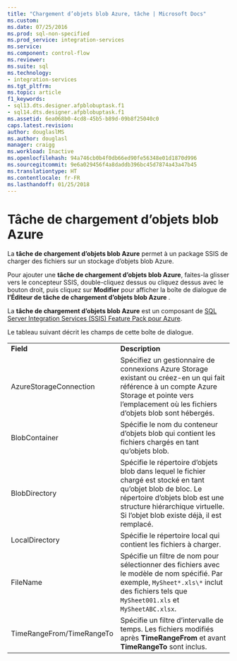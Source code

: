 ```yaml
---
title: "Chargement d’objets blob Azure, tâche | Microsoft Docs"
ms.custom: 
ms.date: 07/25/2016
ms.prod: sql-non-specified
ms.prod_service: integration-services
ms.service: 
ms.component: control-flow
ms.reviewer: 
ms.suite: sql
ms.technology:
- integration-services
ms.tgt_pltfrm: 
ms.topic: article
f1_keywords:
- sql13.dts.designer.afpblobuptask.f1
- sql14.dts.designer.afpblobuptask.f1
ms.assetid: 6ea068b0-4cd8-45b5-b89d-09b8f25040c0
caps.latest.revision: 
author: douglaslMS
ms.author: douglasl
manager: craigg
ms.workload: Inactive
ms.openlocfilehash: 94a746cb0b4f0db66ed90fe56348e01d1870d996
ms.sourcegitcommit: 9e6a029456f4a8daddb396bc45d7874a43a47b45
ms.translationtype: HT
ms.contentlocale: fr-FR
ms.lasthandoff: 01/25/2018
---
```

# <a name="azure-blob-upload-task"></a>Tâche de chargement d’objets blob Azure
La **tâche de chargement d’objets blob Azure** permet à un package SSIS de charger des fichiers sur un stockage d’objets blob Azure.
    
Pour ajouter une **tâche de chargement d’objets blob Azure**, faites-la glisser vers le concepteur SSIS, double-cliquez dessus ou cliquez dessus avec le bouton droit, puis cliquez sur **Modifier** pour afficher la boîte de dialogue de **l’Éditeur de tâche de chargement d’objets blob Azure** .  
  
 La **tâche de chargement d’objets blob Azure** est un composant de [SQL Server Integration Services (SSIS) Feature Pack pour Azure](../../integration-services/azure-feature-pack-for-integration-services-ssis.md).
  
 Le tableau suivant décrit les champs de cette boîte de dialogue.  
  
|||  
|-|-|  
|**Field**|**Description**|  
|AzureStorageConnection|Spécifiez un gestionnaire de connexions Azure Storage existant ou créez-en un qui fait référence à un compte Azure Storage et pointe vers l’emplacement où les fichiers d’objets blob sont hébergés.|  
|BlobContainer|Spécifie le nom du conteneur d’objets blob qui contient les fichiers chargés en tant qu’objets blob.|  
|BlobDirectory|Spécifie le répertoire d’objets blob dans lequel le fichier chargé est stocké en tant qu’objet blob de bloc. Le répertoire d’objets blob est une structure hiérarchique virtuelle. Si l’objet blob existe déjà, il est remplacé.|  
|LocalDirectory|Spécifie le répertoire local qui contient les fichiers à charger.|  
|FileName|Spécifie un filtre de nom pour sélectionner des fichiers avec le modèle de nom spécifié. Par exemple, `MySheet*.xls\*` inclut des fichiers tels que `MySheet001.xls` et `MySheetABC.xlsx`.|  
|TimeRangeFrom/TimeRangeTo|Spécifie un filtre d’intervalle de temps. Les fichiers modifiés après **TimeRangeFrom** et avant **TimeRangeTo** sont inclus.|  
  
  
